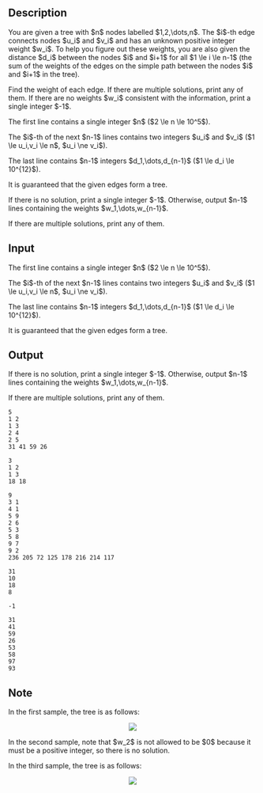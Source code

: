 ## Description

<div><p>You are given a tree with $n$ nodes labelled $1,2,\dots,n$. The $i$-th edge connects nodes $u_i$ and $v_i$ and has an unknown positive integer weight $w_i$. To help you figure out these weights, you are also given the distance $d_i$ between the nodes $i$ and $i+1$ for all $1 \le i \le n-1$ (the sum of the weights of the edges on the simple path between the nodes $i$ and $i+1$ in the tree).</p><p>Find the weight of each edge. If there are multiple solutions, print any of them. If there are no weights $w_i$ consistent with the information, print a single integer $-1$.</p></div><div class="input-specification"><p>The first line contains a single integer $n$ ($2 \le n \le 10^5$).</p><p>The $i$-th of the next $n-1$ lines contains two integers $u_i$ and $v_i$ ($1 \le u_i,v_i \le n$, $u_i \ne v_i$).</p><p>The last line contains $n-1$ integers $d_1,\dots,d_{n-1}$ ($1 \le d_i \le 10^{12}$).</p><p>It is guaranteed that the given edges form a tree.</p></div><div class="output-specification"><p>If there is no solution, print a single integer $-1$. Otherwise, output $n-1$ lines containing the weights $w_1,\dots,w_{n-1}$.</p><p>If there are multiple solutions, print any of them.</p></div>

## Input

<p>The first line contains a single integer $n$ ($2 \le n \le 10^5$).</p><p>The $i$-th of the next $n-1$ lines contains two integers $u_i$ and $v_i$ ($1 \le u_i,v_i \le n$, $u_i \ne v_i$).</p><p>The last line contains $n-1$ integers $d_1,\dots,d_{n-1}$ ($1 \le d_i \le 10^{12}$).</p><p>It is guaranteed that the given edges form a tree.</p>

## Output

<p>If there is no solution, print a single integer $-1$. Otherwise, output $n-1$ lines containing the weights $w_1,\dots,w_{n-1}$.</p><p>If there are multiple solutions, print any of them.</p>





```input1
5
1 2
1 3
2 4
2 5
31 41 59 26
```




```input2
3
1 2
1 3
18 18
```




```input3
9
3 1
4 1
5 9
2 6
5 3
5 8
9 7
9 2
236 205 72 125 178 216 214 117
```




```output1
31
10
18
8
```




```output2
-1
```




```output3
31
41
59
26
53
58
97
93
```



## Note

<p>In the first sample, the tree is as follows:</p><center> <img class="tex-graphics" src="./33903/file/iDo9ZXeW.png" style="max-width: 100.0%;max-height: 100.0%;"> </center><p>In the second sample, note that $w_2$ is not allowed to be $0$ because it must be a positive integer, so there is no solution.</p><p>In the third sample, the tree is as follows:</p><center> <img class="tex-graphics" src="./33903/file/RLzomHfY.png" style="max-width: 100.0%;max-height: 100.0%;"> </center>

